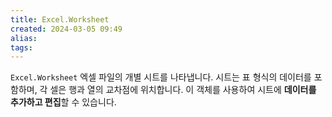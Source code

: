 ```yaml
---
title: Excel.Worksheet
created: 2024-03-05 09:49
alias:
tags:
---
```

`Excel.Worksheet`
엑셀 파일의 개별 시트를 나타냅니다. 
시트는 표 형식의 데이터를 포함하며, 각 셀은 행과 열의 교차점에 위치합니다. 
이 객체를 사용하여 시트에 **데이터를 추가하고 편집**할 수 있습니다.
